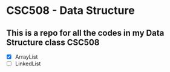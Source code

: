 # CSC508 - Data Structure

## This is a repo for all the codes in my Data Structure class CSC508

- [X]  ArrayList
- [ ]  LinkedList

